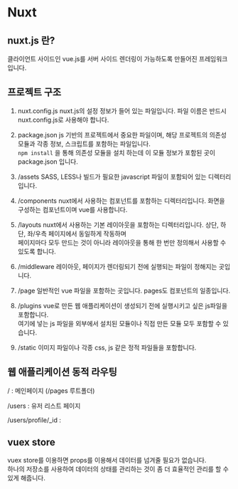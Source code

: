 # Nuxt

## nuxt.js 란?

클라이언트 사이드인 vue.js를 서버 사이드 렌더링이 가능하도록 만들어진 프레임워크입니다.

## 프로젝트 구조

1. nuxt.config.js
   nuxt.js의 설정 정보가 들어 있는 파일입니다. 파일 이름은 반드시 nuxt.config.js로 사용해야 합니다.

2. package.json
   js 기반의 프로젝트에서 중요한 파일이며, 해당 프로젝트의 의존성 모듈과 각종 정보, 스크립트를 포함하는 파일입니다.  
   `npm install` 을 통해 의존성 모듈을 설치 하는데 이 모듈 정보가 포함된 곳이 package.json 입니다.

3. /assets
   SASS, LESS나 빌드가 필요한 javascript 파일이 포함되어 있는 디렉터리입니다.

4. /components
   nuxt에서 사용하는 컴포넌트를 포함하는 디렉터리입니다. 화면을 구성하는 컴포넌트이며 vue를 사용합니다.

5. /layouts
   nuxt에서 사용하는 기본 레이아웃을 포함하는 디렉터리입니다. 상단, 하단, 좌/우측 페이지에서 동일하게 작동하며  
   페이지마다 모두 만드는 것이 아니라 레이아웃을 통해 한 번만 정의해서 사용할 수 있도록 합니다.

6. /middleware
   레이아웃, 페이지가 렌더링되기 전에 실행되는 파일이 정해지는 곳입니다.

7. /page
   일반적인 vue 파일을 포함하는 곳입니다. pages도 컴포넌트의 일종입니다.

8. /plugins
   vue로 만든 웹 애플리케이션이 생성되기 전에 실행시키고 싶은 js파일을 포함합니다.  
   여기에 넣는 js 파일을 외부에서 설치된 모듈이나 직접 만든 모듈 모두 포함할 수 있습니다.

9. /static
   이미지 파일이나 각종 css, js 같은 정적 파일들을 포함합니다.

## 웹 애플리케이션 동적 라우팅

/ : 메인페이지 (/pages 루트폴더)

/users : 유저 리스트 페이지

/users/profile/\_id :

## vuex store

vuex store를 이용하면 props를 이용해서 데이터를 넘겨줄 필요가 없습니다.  
하나의 저장소를 사용하여 데이터의 상태를 관리하는 것이 좀 더 효율적인 관리를 할 수 있게 해줍니다.
